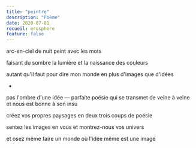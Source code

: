 ```yaml
---
title: "peintre"
description: "Poème"
date: 2020-07-01
recueil: erosphere
feature: false
---
```


arc-en-ciel de nuit
peint avec les mots

faisant du sombre la lumière
et la naissance des couleurs

autant qu'il faut pour dire mon monde
en plus d'images que d'idées

*

pas l'ombre d'une idée — parfaite poésie
qui se transmet de veine à veine
et nous est bonne à son insu

créez vos propres paysages
en deux trois coups de poésie

sentez les images en vous
et montrez-nous vos univers

et osez même faire un monde
où l'idée même est une image
